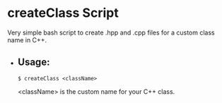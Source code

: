 # createClass Script

Very simple bash script to create .hpp and .cpp files for a custom class name in C++.

* ## Usage:
      $ createClass <className>

  \<className> is the custom name for your C++ class.
  
